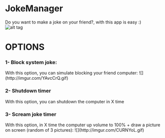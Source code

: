 # JokeManager
Do you want to make a joke on your friend?, with this app is easy :)<br>
![alt tag](http://imgur.com/Dgqgg90.png)

# OPTIONS
<h3>1- Block system joke:</h3>
With this option, you can simulate blocking your friend computer:
![](http://imgur.com/YAvcCrQ.gif)

<h3>2- Shutdown timer</h3>
With this option, you can shutdown the computer in X time

<h3>3- Scream joke timer</h3>
With this option, in X time the computer up volume to 100% + draw a picture on screen (random of 3 pictures):
![](http://imgur.com/CURNYoL.gif)
